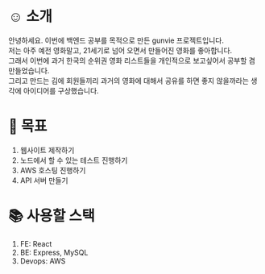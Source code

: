 # ☺️ 소개
  안녕하세요. 이번에 백엔드 공부를 목적으로 만든 gunvie 프로젝트입니다. <br/>
  저는 아주 예전 영화말고, 21세기로 넘어 오면서 만들어진 영화를 좋아합니다. <br/>
  그래서 이번에 과거 한국의 순위권 영화 리스트들을 개인적으로 보고싶어서 공부할 겸 만들었습니다. <br/>
  그리고 만드는 김에 회원들끼리 과거의 영화에 대해서 공유를 하면 좋지 않을까라는 생각에 아이디어를 구상했습니다. <br/>
  
# 🚀 목표
  1. 웹사이트 제작하기
  2. 노드에서 할 수 있는 테스트 진행하기
  3. AWS 호스팅 진행하기
  4. API 서버 만들기

# 📚 사용할 스택
  1. FE: React
  2. BE: Express, MySQL
  3. Devops: AWS
